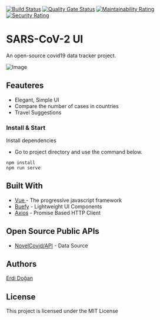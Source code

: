 [![Build Status](https://travis-ci.com/erdidogan/SARS-CoV-2.svg?branch=master)](https://travis-ci.com/erdidogan/SARS-CoV-2) 
[![Quality Gate Status](https://sonarcloud.io/api/project_badges/measure?project=erdidogan_SARS-CoV-2&metric=alert_status)](https://sonarcloud.io/dashboard?id=erdidogan_SARS-CoV-2)
[![Maintainability Rating](https://sonarcloud.io/api/project_badges/measure?project=erdidogan_SARS-CoV-2&metric=sqale_rating)](https://sonarcloud.io/dashboard?id=erdidogan_SARS-CoV-2)
[![Security Rating](https://sonarcloud.io/api/project_badges/measure?project=erdidogan_SARS-CoV-2&metric=security_rating)](https://sonarcloud.io/dashboard?id=erdidogan_SARS-CoV-2)
# SARS-CoV-2 UI 

An open-source covid19 data tracker project. 

![Image](./assets/intro.png "App")

## Feauteres

* Elegant, Simple UI
* Compare the number of cases in countries
* Travel Suggestions


### Install  & Start

Install dependencies
- Go to project directory and use the command below.

```
npm install
npm run serve 
```

## Built With

* [Vue ](https://vuejs.org/) - The progressive javascript framework
* [Buefy](https://buefy.org/) - Lightweight UI Components
* [Axios](https://github.com/axios/axios) - Promise Based HTTP Client

## Open Source Public APIs

* [NovelCovid/API](https://github.com/disease-sh/API) - Data Source 

## Authors

 [Erdi Doğan](https://www.linkedin.com/in/doganerdi) 


## License

This project is licensed under the MIT License 



